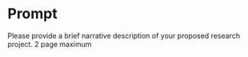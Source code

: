 # Prompt
Please provide a brief narrative description of your proposed research project. 
2 page maximum
